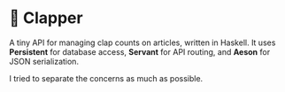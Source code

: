 # 👏 Clapper

A tiny API for managing clap counts on articles, written in Haskell.
It uses **Persistent** for database access, **Servant** for API routing, and **Aeson** for JSON serialization.

I tried to separate the concerns as much as possible.
